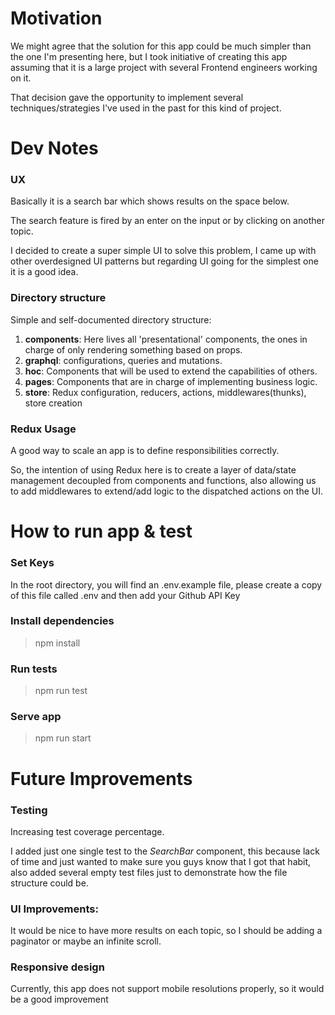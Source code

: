 # Motivation
We might agree that the solution for this app could be much simpler than the one I'm presenting here, but I took initiative
of creating this app assuming that it is a large project with several Frontend engineers working on it.

That decision gave the opportunity to implement several techniques/strategies I've used in the past for this kind of project.

# Dev Notes

### UX
Basically it is a search bar which shows results on the space below.

The search feature is fired by an enter on the input or by clicking on another topic.

I decided to create a super simple UI to solve this problem, I came up with other overdesigned UI patterns but regarding UI going for the simplest one it is a good idea. 

### Directory structure
Simple and self-documented directory structure:
1.    **components**: Here lives all 'presentational' components, the ones in charge of only rendering something based on props.
2.    **graphql**: configurations, queries and mutations.
3.    **hoc**: Components that will be used to extend the capabilities of others.
4.    **pages**: Components that are in charge of implementing business logic.
5.    **store**: Redux configuration, reducers, actions, middlewares(thunks), store creation

### Redux Usage
A good way to scale an app is to define responsibilities correctly.

So, the intention of using Redux here is to create a layer of data/state management decoupled from components and functions, 
also allowing us to add middlewares to extend/add logic to the dispatched actions on the UI.

# How to run app & test

### Set Keys
In the root directory, you will find an .env.example file, please create a copy of this file called .env and then add your Github API Key
### Install dependencies
>npm install
### Run tests
>npm run test
### Serve app
>npm run start

# Future Improvements
### Testing
Increasing test coverage percentage.

I added just one single test to the *SearchBar* component, this because lack of time and just
wanted to make sure you guys know that I got that habit, also added several empty test files
just to demonstrate how the file structure could be.

### UI Improvements:
It would be nice to have more results on each topic, so I should be adding a paginator or maybe an infinite scroll.

### Responsive design
Currently, this app does not support mobile resolutions properly, so it would be a good improvement